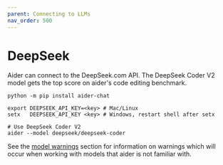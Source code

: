 ```yaml
---
parent: Connecting to LLMs
nav_order: 500
---
```


# DeepSeek

Aider can connect to the DeepSeek.com API.
The DeepSeek Coder V2 model gets the top score on aider's code editing benchmark.

```
python -m pip install aider-chat

export DEEPSEEK_API_KEY=<key> # Mac/Linux
setx   DEEPSEEK_API_KEY <key> # Windows, restart shell after setx

# Use DeepSeek Coder V2
aider --model deepseek/deepseek-coder
```

See the [model warnings](warnings.html)
section for information on warnings which will occur
when working with models that aider is not familiar with.

